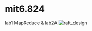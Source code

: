 # mit6.824
lab1 MapReduce & lab2A
![raft_design](https://user-images.githubusercontent.com/40284225/206887043-2f52f757-e62f-4b53-b8a2-000adb2716cb.png)
